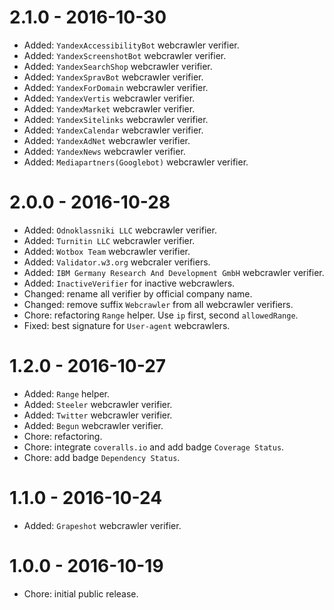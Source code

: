# 2.1.0 - 2016-10-30

- Added: `YandexAccessibilityBot` webcrawler verifier.
- Added: `YandexScreenshotBot` webcrawler verifier.
- Added: `YandexSearchShop` webcrawler verifier.
- Added: `YandexSpravBot` webcrawler verifier.
- Added: `YandexForDomain` webcrawler verifier.
- Added: `YandexVertis` webcrawler verifier.
- Added: `YandexMarket` webcrawler verifier.
- Added: `YandexSitelinks` webcrawler verifier.
- Added: `YandexCalendar` webcrawler verifier.
- Added: `YandexAdNet` webcrawler verifier.
- Added: `YandexNews` webcrawler verifier.
- Added: `Mediapartners(Googlebot)` webcrawler verifier.

# 2.0.0 - 2016-10-28

- Added: `Odnoklassniki LLC` webcrawler verifier.
- Added: `Turnitin LLC` webcrawler verifier.
- Added: `Wotbox Team` webcrawler verifier.
- Added: `Validator.w3.org` webcraler verifiers.
- Added: `IBM Germany Research And Development GmbH` webcrawler verifier.
- Added: `InactiveVerifier` for inactive webcrawlers.
- Changed: rename all verifier by official company name.
- Changed: remove suffix `Webcrawler` from all webcrawler verifiers.
- Chore: refactoring `Range` helper. Use `ip` first, second `allowedRange`.
- Fixed: best signature for `User-agent` webcrawlers.

# 1.2.0 - 2016-10-27

- Added: `Range` helper.
- Added: `Steeler` webcrawler verifier.
- Added: `Twitter` webcrawler verifier.
- Added: `Begun` webcrawler verifier.
- Chore: refactoring.
- Chore: integrate `coveralls.io` and add badge `Coverage Status`.
- Chore: add badge `Dependency Status`.

# 1.1.0 - 2016-10-24

- Added: `Grapeshot` webcrawler verifier.

# 1.0.0 - 2016-10-19
 
- Chore: initial public release.
